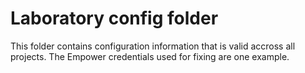 # Laboratory config folder

This folder contains configuration information that is valid accross all projects.
The Empower credentials used for fixing are one example.

